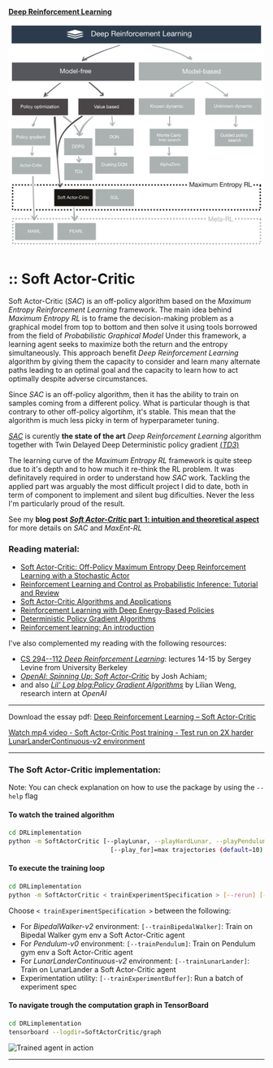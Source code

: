 [**Deep Reinforcement Learning**](https://github.com/RedLeader962/LectureDirigeDRLimplementation/tree/master)

![TaxonomySoftActorCritic](./visual/TaxonomySoftActorCritic_mod.png) 

# :: Soft Actor-Critic


Soft Actor-Critic (_SAC_) is an off-policy algorithm based on the _Maximum Entropy_ _Reinforcement Learning_ framework.
The main idea behind _Maximum Entropy RL_ is to frame the decision-making problem as a graphical model from top to bottom and then solve it using tools borrowed from the field of _Probabilistic Graphical Model_ Under this framework, a learning agent seeks to maximize both the return and the entropy simultaneously.
This approach benefit _Deep Reinforcement Learning_ algorithm by giving them the capacity to consider and learn many alternate paths leading to an optimal goal
and the capacity to learn how to act optimally despite adverse circumstances.

Since _SAC_ is an off-policy algorithm, then it has the ability to train on samples coming from a different policy.
What is particular though is that contrary to other off-policy algortihm, it's stable. This mean that the algorithm is much less picky in term of hyperparameter tuning.

[_SAC_](https://arxiv.org/abs/1801.01290) is curently **the state of the art** _Deep Reinforcement Learning_ algorithm together with Twin Delayed Deep Deterministic policy gradient [(_TD3_)](https://arxiv.org/abs/1802.09477) 


The learning curve of the _Maximum Entropy RL_ framework is quite steep due to it's depth and to how much it re-think the RL problem. It was definitavely required in order to understand how _SAC_ work.
Tackling the applied part was arguably the most difficult project I did to date, both in term of component to implement and silent bug dificulties.
Never the less I'm particularly proud of the result.

See my **blog post [_Soft Actor-Critic_ part 1: intuition and theoretical aspect](https://redleader962.github.io/blog/2020/SAC-part-1-distillarized/)** for more details on _SAC_ and _MaxEnt-RL_


### Reading material:
- [Soft Actor-Critic: Off-Policy Maximum Entropy Deep Reinforcement Learning with a Stochastic Actor](https://arxiv.org/abs/1801.01290)
- [Reinforcement Learning and Control as Probabilistic Inference: Tutorial and Review](https://arxiv.org/abs/1805.00909)
- [Soft Actor-Critic Algorithms and Applications](https://arxiv.org/abs/1812.05905)
- [Reinforcement Learning with Deep Energy-Based Policies](https://arxiv.org/abs/1702.08165)
- [Deterministic Policy Gradient Algorithms](http://proceedings.mlr.press/v32/silver14.pdf)
- [Reinforcement learning: An introduction](http://incompleteideas.net/book/RLbook2018.pdf)


I've also complemented my reading with the following resources:
- [CS 294--112 _Deep Reinforcement Learning_](http://rail.eecs.berkeley.edu/deeprlcourse-fa18/): lectures 14-15 by Sergey Levine from University Berkeley
- [_OpenAI_: _Spinning Up_: _Soft Actor-Critic_](https://spinningup.openai.com/en/latest/algorithms/sac.html)  by Josh Achiam;
- and also  [_Lil' Log blog:Policy Gradient Algorithms_](https://lilianweng.github.io/lil-log/2018/04/08/policy-gradient-algorithms.html#sac)  by Lilian Weng, research intern at _OpenAI_


---
Download the essay pdf: [Deep Reinforcement Learning – Soft Actor-Critic](https://github.com/RedLeader962/LectureDirigeDRLimplementation/raw/master/TP_SoftActorCritic_LucCoupal_v1-0.pdf) 

[Watch mp4 video - Soft Actor-Critic Post training - Test run on 2X harder LunarLanderContinuous-v2 environment](video/SAC_video/SAC_postTraining_testOnHardLunar540p.mp4) 

---

### The Soft Actor-Critic implementation:
Note: You can check explanation on how to use the package by using the `--help` flag

#### To watch the trained algorithm 

```bash
cd DRLimplementation
python -m SoftActorCritic [--playLunar, --playHardLunar, --playPendulum] [--record] 
                            [--play_for]=max trajectories (default=10) [--harderEnvCoeficient=1.6] (default)
```

#### To execute the training loop
```bash
cd DRLimplementation
python -m SoftActorCritic < trainExperimentSpecification > [--rerun] [--renderTraining] 
```
Choose `< trainExperimentSpecification >` between the following:
- For _BipedalWalker-v2_ environment:
    `[--trainBipedalWalker]`: Train on Bipedal Walker gym env a Soft Actor-Critic agent
- For _Pendulum-v0_ environment:
    `[--trainPendulum]`: Train on Pendulum gym env a Soft Actor-Critic agent
- For _LunarLanderContinuous-v2_ environment:
    `[--trainLunarLander]`: Train on LunarLander a Soft Actor-Critic agent
- Experimentation utility:
    `[--trainExperimentBuffer]`: Run a batch of experiment spec


#### To navigate trough the computation graph in TensorBoard
```bash
cd DRLimplementation
tensorboard --logdir=SoftActorCritic/graph
```

![Trained agent in action](../../video/SAC_video/SAC_gif/SAC_postTraining_testOnHardLunar540p24fps.gif)



---
